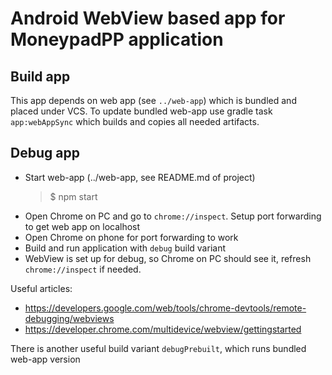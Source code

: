 # Android WebView based app for MoneypadPP application

## Build app

This app depends on web app (see ``../web-app``) which is bundled and placed under VCS.
To update bundled web-app use gradle task ``app:webAppSync`` which builds and copies all needed artifacts.

## Debug app

- Start web-app (../web-app, see README.md of project)
  > $ npm start
- Open Chrome on PC and go to ``chrome://inspect``. Setup port forwarding to get web app on localhost
- Open Chrome on phone for port forwarding to work
- Build and run application with ``debug`` build variant
- WebView is set up for debug, so Chrome on PC should see it, refresh ``chrome://inspect`` if needed.

Useful articles:
- https://developers.google.com/web/tools/chrome-devtools/remote-debugging/webviews
- https://developer.chrome.com/multidevice/webview/gettingstarted

There is another useful build variant ``debugPrebuilt``, which runs bundled web-app version
